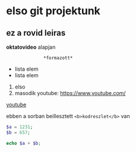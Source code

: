 # elso git projektunk
## ez a rovid leiras
**oktatovideo** alapjan


                  *formazott*




- lista elem
- lista elem


1. elso
2. masodik
youtube: https://www.youtube.com/

[youtube](https://www.youtube.com/)

  
ebben a sorban beillesztett `<b>kodreszlet</b>` van

```php
$a = 1231;
$b = 657;

echo $a + $b;
```

